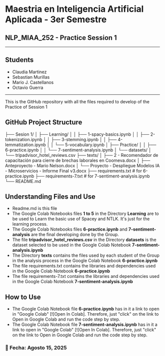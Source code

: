 # Maestria en Inteligencia Artificial Aplicada - 3er Semestre
## NLP_MIAA_252 - Practice Session 1

---

## Students
- Claudia Martinez
- Sebastian Murillas
- Mario J. Castellanos
- Octavio Guerra

----

This is the GitHub repository with all the files required to develop of the Practice of Session 1

## GitHub Project Structure

├── Sesion 1/
│ ├── Learning/
│ │ ├── 1-spacy-basics.ipynb
│ │ ├── 2-tokenization.ipynb
│ │ ├── 3-stemming.ipynb
│ │ ├── 4-lemmatization.ipynb
│ │ └── 5-vocabulary.ipynb
│ ├── Practice/
│ │ ├── 6-practice.ipynb
│ │ └── 7-sentiment-analysis.ipynb
│ └── datasets/
│ └── tripadvisor_hotel_reviews.csv
├── texts/
│ ├── 2 - Recomendador de capacitación para cierre de brechas laborales en Coomeva.docx
│ ├── Anteproyecto - Mario Nelson.docx
│ └── Proyecto - Despliegue Modelos IA - Microservicios - Informe Final v3.docx
├── requirements.txt # for 6-practice.ipynb
├── requirements-7.txt # for 7-sentiment-analysis.ipynb
└── README.md

## Understanding Files and Use
- Readme.md is this file
- The Google Colab Notebooks files **1 to 5** in the Directory **Learning** are to be used to Learn the basic use of Spacey and NTLK. It's just for the learning process.
- The Google Colab Notebooks files **6-practice.ipynb** and **7-sentiment-analysis** are the final developing done by the Group.
- The file **tripadvisor_hotel_reviews.csv** in the Directory **datasets** is the dataset selected to be used in the Google Colab Notebook **7-sentiment-analysis.ipynb**
- The Directory **texts** contains the files used by each student of the Group in the analysis process in the Google Colab Notebook **6-practice.ipynb**
- The file requirements.txt contains the libraries and dependencies used in the Google Colab Notebook **6-practice.ipynb**
- The file requirements-7.txt contains the libraries and dependencies used in the Google Colab Notebook **7-sentiment-analysis.ipynb**

## How to Use

- The Google Colab Notebook file **6-practice.ipynb** has in it a link to open in "Google Colab" [![Open In Colab]. Therefore, just "click" on the link to Open in Google Colab and run the code step by step.
- The Google Colab Notebook file **7-sentiment-analysis.ipynb** has in it a link to open in "Google Colab" [![Open In Colab]. Therefore, just "click" on the link to Open in Google Colab and run the code step by step.


<h3>📅 Fecha: Agosto 15, 2025</h3>
 
